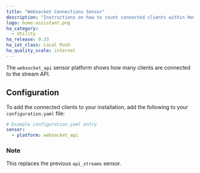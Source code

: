 ```yaml
---
title: "Websocket Connections Sensor"
description: "Instructions on how to count connected clients within Home Assistant."
logo: home-assistant.png
ha_category:
  - Utility
ha_release: 0.33
ha_iot_class: Local Push
ha_quality_scale: internal
---
```


The `websocket_api` sensor platform shows how many clients are connected to the stream API.

## Configuration

To add the connected clients to your installation, add the following to your `configuration.yaml` file:

```yaml
# Example configuration.yaml entry
sensor:
  - platform: websocket_api
```

### Note

This replaces the previous `api_streams` sensor.
